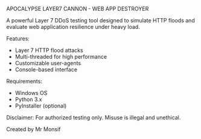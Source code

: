 APOCALYPSE LAYER7 CANNON - WEB APP DESTROYER

A powerful Layer 7 DDoS testing tool designed to simulate HTTP floods and evaluate web application resilience under heavy load.

Features:
- Layer 7 HTTP flood attacks
- Multi-threaded for high performance
- Customizable user-agents
- Console-based interface

Requirements:
- Windows OS
- Python 3.x
- PyInstaller (optional)

Disclaimer:
For authorized testing only. Misuse is illegal and unethical.

Created by Mr Monsif
